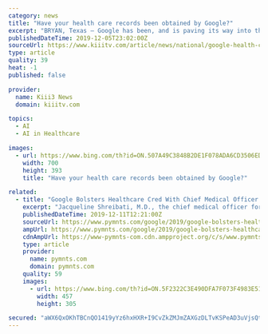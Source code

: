 ```yaml
---
category: news
title: "Have your health care records been obtained by Google?"
excerpt: "BRYAN, Texas — Google has been, and is paving its way into the healthcare industry. The tech company recently formed a partnership ... “Ascension is sharing health information of its patients to Google and with the objective of creating artificial intelligence and machine learning software tools to make health information more useful ..."
publishedDateTime: 2019-12-05T23:02:00Z
sourceUrl: https://www.kiiitv.com/article/news/national/google-health-care-records-privacy-project-nightingale/503-17289f27-4459-489e-8d18-7a3b73c4b3df
type: article
quality: 39
heat: -1
published: false

provider:
  name: Kiii3 News
  domain: kiiitv.com

topics:
  - AI
  - AI in Healthcare

images:
  - url: https://www.bing.com/th?id=ON.507A49C3848B2DE1F078ADA6CD3506ED
    width: 700
    height: 393
    title: "Have your health care records been obtained by Google?"

related:
  - title: "Google Bolsters Healthcare Cred With Chief Medical Officer Hire"
    excerpt: "Jacqueline Shreibati, M.D., the chief medical officer for medical device and artificial intelligence (AI) startup AliveCor ... Google is working with Ascension, the second-largest healthcare system in the country, to help with “Project Nightingale,” which involves data from millions of people across 21 states. The data collected includes ..."
    publishedDateTime: 2019-12-11T12:21:00Z
    sourceUrl: https://www.pymnts.com/google/2019/google-bolsters-healthcare-cred-with-chief-medical-officer-hire/
    ampUrl: https://www.pymnts.com/google/2019/google-bolsters-healthcare-cred-with-chief-medical-officer-hire/amp/
    cdnAmpUrl: https://www-pymnts-com.cdn.ampproject.org/c/s/www.pymnts.com/google/2019/google-bolsters-healthcare-cred-with-chief-medical-officer-hire/amp/
    type: article
    provider:
      name: pymnts.com
      domain: pymnts.com
    quality: 59
    images:
      - url: https://www.bing.com/th?id=ON.5F2322C3E490DFA7F073F4983E512415
        width: 457
        height: 305

secured: "aWX6QxOKhTBCnQO1419yYz6hxHXR+I9CvZkZMJmZAXGzDLTvKSPeAD3uVjsQt7WedM13LVeOPXZldnQhmo3rUrDaa7IKo5BK41Tw82n2K1MfFf87j7wyM7f/YCSZVR5jCHWYY94N5wouxrbVp4faK72IGgc++TIFGnE89qZo3UNqRG3mDaRlp2FxzfwvGQ7lh70FpwK7xVSuEd0kO/oy982yI6myWJomQ5PEe2mVhhRQoNFpZ1ejlnXlYae3ljzE9LBq1p3vDtLI2wf9dDQImg==;ojrqECwEpqq6DGbHLOdghQ=="
---
```


